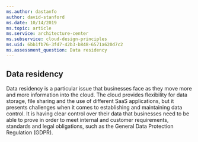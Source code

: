 ```yaml
---
ms.author: dastanfo
author: david-stanford
ms.date: 10/14/2019
ms.topic: article
ms.service: architecture-center
ms.subservice: cloud-design-principles
ms.uid: 6bb1fb76-3fd7-42b3-b848-6571a620d7c2
ms.assessment_question: Data residency
---
```

## Data residency

Data residency is a particular issue that businesses face as they move more and more information into the cloud. The cloud provides flexibility for data storage, file sharing and the use of different SaaS applications, but it presents challenges when it comes to establishing and maintaining data control. It is having clear control over their data that businesses need to be able to prove in order to meet internal and customer requirements, standards and legal obligations, such as the General Data Protection Regulation (GDPR).
